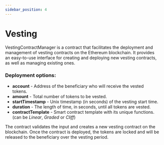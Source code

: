 ```yaml
---
sidebar_position: 4
---
```


# Vesting

VestingContractManager is a contract that facilitates the deployment and management of vesting contracts on the Ethereum blockchain. It provides an easy-to-use interface for creating and deploying new vesting contracts, as well as managing existing ones.

### Deployment options:

- **account** - Address of the beneficiary who will receive the vested tokens.
- **amount** - Total number of tokens to be vested.
- **startTimestamp** - Unix timestamp (in seconds) of the vesting start time.
- **duration** - The length of time, in seconds, until all tokens are vested.
- **contractTemplate** - Smart contract template with its unique functions. (can be *Linear*, *Graded* or *Cliff*)

The contract validates the input and creates a new vesting contract on the blockchain. Once the contract is deployed, the tokens are locked and will be released to the beneficiary over the vesting period.